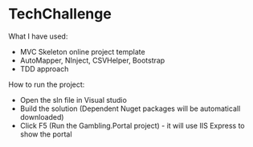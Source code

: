 # TechChallenge
What I have used:
- MVC Skeleton online project template
- AutoMapper, NInject, CSVHelper, Bootstrap
- TDD approach

How to run the project:
- Open the sln file in Visual studio
- Build the solution (Dependent Nuget packages will be automaticall downloaded)
- Click F5 (Run the Gambling.Portal project) - it will use IIS Express to show the portal



